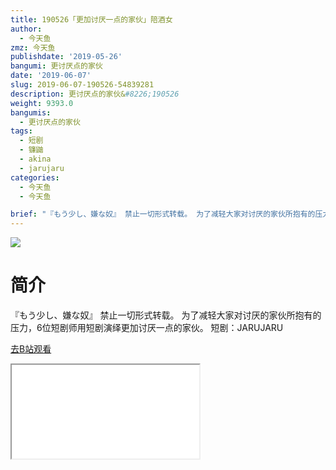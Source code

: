 ```yaml
---
title: 190526「更加讨厌一点的家伙」陪酒女
author:
  - 今天鱼
zmz: 今天鱼
publishdate: '2019-05-26'
bangumi: 更讨厌点的家伙
date: '2019-06-07'
slug: 2019-06-07-190526-54839281
description: 更讨厌点的家伙&#8226;190526
weight: 9393.0
bangumis:
  - 更讨厌点的家伙
tags:
  - 短剧
  - 镰鼬
  - akina
  - jarujaru
categories:
  - 今天鱼
  - 今天鱼

brief: "『もう少し、嫌な奴』 禁止一切形式转载。 为了减轻大家对讨厌的家伙所抱有的压力，6位短剧师用短剧演绎更加讨厌一点的家伙。 短剧：JARUJARU"
---
```

![](https://i.imgur.com/s9xNumh.jpg)
# 简介  
『もう少し、嫌な奴』
禁止一切形式转载。
为了减轻大家对讨厌的家伙所抱有的压力，6位短剧师用短剧演绎更加讨厌一点的家伙。
短剧：JARUJARU  

[去B站观看](https://www.bilibili.com/video/av54839281/)
<div class ="resp-container"><iframe class="testiframe" src="//player.bilibili.com/player.html?aid=54839281"", scrolling="no", allowfullscreen="true" > </iframe></div> 
